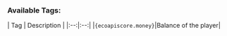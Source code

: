 ### Available Tags:

| Tag | Description | |:--:|:--:| |`{ecoapiscore.money}`|Balance of the player|